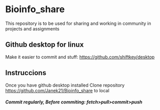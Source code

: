 # Bioinfo_share

This repository is to be used for sharing and working in community in projects and assignments

## Github desktop for linux

Make it easier to commit and stuff:
https://github.com/shiftkey/desktop

## Instruccions
Once you have github desktop installed
  Clone repository https://github.com/Janek21/Bioinfo_share to local
##### Commit regularly, Before commiting: fetch>pull>commit>push
